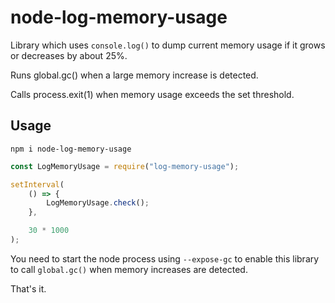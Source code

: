 # node-log-memory-usage
Library which uses `console.log()` to dump current memory usage if it grows or decreases by about 25%. 

Runs global.gc() when a large memory increase is detected.

Calls process.exit(1) when memory usage exceeds the set threshold.

## Usage

`npm i node-log-memory-usage`

```JavaScript
const LogMemoryUsage = require("log-memory-usage");

setInterval(
	() => {
		LogMemoryUsage.check();
	},

	30 * 1000
);
```

You need to start the node process using `--expose-gc` to enable this library to call `global.gc()` when memory increases are detected.

That's it.

